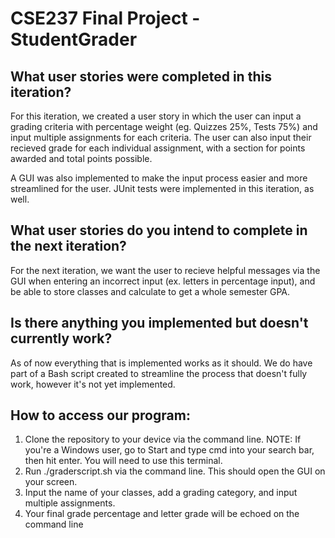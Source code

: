 <h1> CSE237 Final Project - StudentGrader </h1>


<h2> What user stories were completed in this iteration? </h2>
<p> For this iteration, we created a user story in which the user can input a grading criteria with percentage weight (eg. Quizzes 25%, Tests 75%) and input multiple assignments for each criteria. The user can also input their recieved grade for each individual assignment, with a section for points awarded and total points possible. </p>

<p> A GUI was also implemented to make the input process easier and more streamlined for the user. JUnit tests were implemented in this iteration, as well. </p>

<h2> What user stories do you intend to complete in the next iteration? </h2>
<p> For the next iteration, we want the user to recieve helpful messages via the GUI when entering an incorrect input (ex. letters in percentage input), and be able to store classes and calculate to get a whole semester GPA. </p>

<h2> Is there anything you implemented but doesn't currently work?</h2>
<p> As of now everything that is implemented works as it should. We do have part of a Bash script created to streamline the process that doesn't fully work, however it's not yet implemented. </p>

<h2> How to access our program:</h2>
<ol>
   <li> Clone the repository to your device via the command line. NOTE: If you're a Windows user, go to Start and type cmd into your search bar, then hit enter.  You will need to use this terminal.</li>
   <li>Run ./graderscript.sh via the command line. This should open the GUI on your screen.</li>
   <li>Input the name of your classes, add a grading category, and input multiple assignments.</li>
   <li>Your final grade percentage and letter grade will be echoed on the command line</li>
   
   
